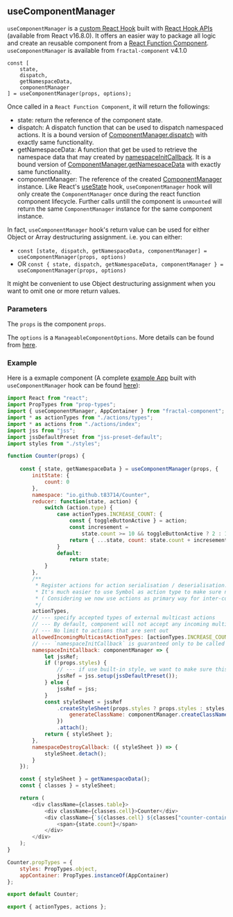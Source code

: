 ## useComponentManager

`useComponentManager` is a [custom React Hook](https://reactjs.org/docs/hooks-custom.html) built with [React Hook APIs](https://reactjs.org/docs/hooks-reference.html) (available from React v16.8.0). It offers an easier way to package all logic and create an reusable component from a [React Function Component](https://reactjs.org/docs/components-and-props.html#function-and-class-components). `useComponentManager` is available from `fractal-component` v4.1.0

```
const [
    state, 
    dispatch, 
    getNamespaceData, 
    componentManager
] = useComponentManager(props, options);
```

Once called in a `React Function Component`, it will return the followings:
- state: return the reference of the component state.
- dispatch: A dispatch function that can be used to dispatch namespaced actions. It is a bound version of [ComponentManager.dispatch](./ComponentManager.md#dispatch) with exactly same functionality.
- getNamespaceData: A function that get be used to retrieve the namespace data that may created by [namespaceInitCallback](./ManageableComponentOptions.md#option-namespaceinitcallback). It is a bound version of [ComponentManager.getNamespaceData](./ComponentManager.md#getnamespacedata) with exactly same functionality.
- componentManager: The reference of the created [ComponentManager](./ComponentManager.md) instance. Like React's [useState](https://reactjs.org/docs/hooks-state.html) hook, `useComponentManager` hook will only create the `ComponentManager` once during the react function component lifecycle. Further calls untill the component is `unmounted` will return the same `ComponentManager` instance for the same component instance.


In fact, `useComponentManager` hook's return value can be used for either Object or Array destructuring assignment. i.e. you can either:

- `const [state, dispatch, getNamespaceData, componentManager] = useComponentManager(props, options)`
- OR `const { state, dispatch, getNamespaceData, componentManager } = useComponentManager(props, options)`

It might be convenient to use Object destructuring assignment when you want to omit one or more return values.

### Parameters

The `props` is the component `props`.

The `options` is a `ManageableComponentOptions`. More details can be found from [here](./ManageableComponentOptions.md).


### Example

Here is a exmaple component (A complete [example App](https://github.com/t83714/fractal-component/tree/master/examples/exampleAppHooks) built with `useComponentManager` hook can be found [here](https://github.com/t83714/fractal-component/tree/master/examples/exampleAppHooks)):

```javascript
import React from "react";
import PropTypes from "prop-types";
import { useComponentManager, AppContainer } from "fractal-component";
import * as actionTypes from "./actions/types";
import * as actions from "./actions/index";
import jss from "jss";
import jssDefaultPreset from "jss-preset-default";
import styles from "./styles";

function Counter(props) {
    
    const { state, getNamespaceData } = useComponentManager(props, {
        initState: {
            count: 0
        },
        namespace: "io.github.t83714/Counter",
        reducer: function(state, action) {
            switch (action.type) {
                case actionTypes.INCREASE_COUNT: {
                    const { toggleButtonActive } = action;
                    const incresement =
                        state.count >= 10 && toggleButtonActive ? 2 : 1;
                    return { ...state, count: state.count + incresement };
                }
                default:
                    return state;
            }
        },
        /**
         * Register actions for action serialisation / deserialisation.
         * It's much easier to use Symbol as action type to make sure no action type collision among different component.
         * ( Considering we now use actions as primary way for inter-component communication, it's quite important in a multicaset action environment)
         */
        actionTypes,
        // --- specify accepted types of external multicast actions
        // --- By default, component will not accept any incoming multicast action.
        // --- No limit to actions that are sent out
        allowedIncomingMulticastActionTypes: [actionTypes.INCREASE_COUNT],
        // --- `namespaceInitCallback` is guaranteed only to be called once
        namespaceInitCallback: componentManager => {
            let jssRef;
            if (!props.styles) {
                // --- if use built-in style, we want to make sure this component use its own jss setting
                jssRef = jss.setup(jssDefaultPreset());
            } else {
                jssRef = jss;
            }
            const styleSheet = jssRef
                .createStyleSheet(props.styles ? props.styles : styles, {
                    generateClassName: componentManager.createClassNameGenerator()
                })
                .attach();
            return { styleSheet };
        },
        namespaceDestroyCallback: ({ styleSheet }) => {
            styleSheet.detach();
        }
    });

    const { styleSheet } = getNamespaceData();
    const { classes } = styleSheet;

    return (
        <div className={classes.table}>
            <div className={classes.cell}>Counter</div>
            <div className={`${classes.cell} ${classes["counter-container"]}`}>
                <span>{state.count}</span>
            </div>
        </div>
    );
}

Counter.propTypes = {
    styles: PropTypes.object,
    appContainer: PropTypes.instanceOf(AppContainer)
};

export default Counter;

export { actionTypes, actions };
```